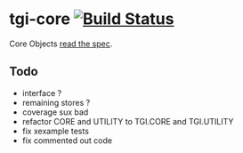 # tgi-core [![Build Status](https://travis-ci.org/tgicloud/tgi-core.svg?branch=master)](https://travis-ci.org/tgicloud/tgi-core)

Core Objects [read the spec](spec/README.md).

Todo
----
- interface ?
- remaining stores ?
- coverage sux bad
- refactor CORE and UTILITY to TGI.CORE and TGI.UTILITY
- fix xexample tests
- fix commented out code
